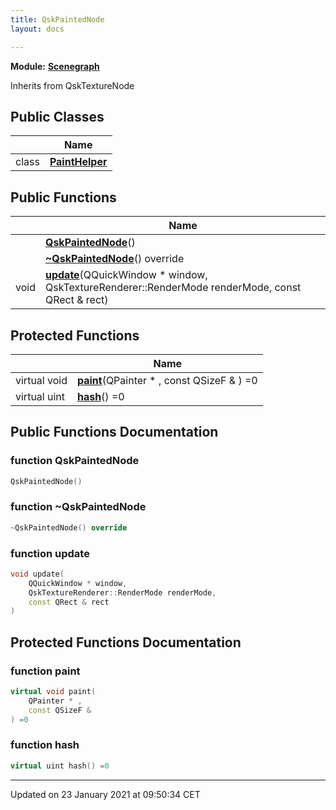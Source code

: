 ```yaml
---
title: QskPaintedNode
layout: docs

---
```



**Module:** **[Scenegraph](/docs/modules/group___scenegraph/)**



Inherits from QskTextureNode

## Public Classes

|                | Name           |
| -------------- | -------------- |
| class | **[PaintHelper](/docs/classes/class_qsk_painted_node_1_1_paint_helper/)**  |

## Public Functions

|                | Name           |
| -------------- | -------------- |
| | **[QskPaintedNode](/docs/classes/class_qsk_painted_node/#function-qskpaintednode)**() |
| | **[~QskPaintedNode](/docs/classes/class_qsk_painted_node/#function-~qskpaintednode)**() override |
| void | **[update](/docs/classes/class_qsk_painted_node/#function-update)**(QQuickWindow * window, QskTextureRenderer::RenderMode renderMode, const QRect & rect) |

## Protected Functions

|                | Name           |
| -------------- | -------------- |
| virtual void | **[paint](/docs/classes/class_qsk_painted_node/#function-paint)**(QPainter * , const QSizeF & ) =0 |
| virtual uint | **[hash](/docs/classes/class_qsk_painted_node/#function-hash)**() =0 |

## Public Functions Documentation

### function QskPaintedNode

```cpp
QskPaintedNode()
```


### function ~QskPaintedNode

```cpp
~QskPaintedNode() override
```


### function update

```cpp
void update(
    QQuickWindow * window,
    QskTextureRenderer::RenderMode renderMode,
    const QRect & rect
)
```


## Protected Functions Documentation

### function paint

```cpp
virtual void paint(
    QPainter * ,
    const QSizeF & 
) =0
```


### function hash

```cpp
virtual uint hash() =0
```


-------------------------------

Updated on 23 January 2021 at 09:50:34 CET